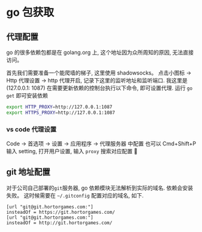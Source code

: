 # go 包获取
## 代理配置
go 的很多依赖包都是在 golang.org 上, 这个地址因为众所周知的原因, 无法直接访问。

首先我们需要准备一个能爬墙的梯子, 这里使用 shadowsocks。
点击小图标 -> Http 代理设置 -> http 代理开启, 记录下这里的监听地址和监听端口. 我这里是 (127.0.0.1: 1087)
在需要更新依赖的控制台执行以下命令, 即可设置代理. 运行 `go get` 即可安装依赖
```bash
export HTTP_PROXY=http://127.0.0.1:1087
export HTTPS_PROXY=http://127.0.0.1:1087
```

### vs code 代理设置
Code -> 首选项 -> 设置 -> 应用程序 -> 代理服务器 中配置
也可以 Cmd+Shift+P 输入 setting, 打开用户设置, 输入 `proxy` 搜索对应配置

## git 地址配置
对于公司自己部署的`git`服务器, go 依赖模块无法解析到实际的域名. 依赖会安装失败。
这时候需要在 `~/.gitconfig` 配置对应的域名, 如下.
``` git config
[url "git@git.hortorgames.com:"]
insteadOf = https://git.hortorgames.com/
[url "git@git.hortorgames.com:"]
insteadOf = http://git.hortorgames.com/
```

